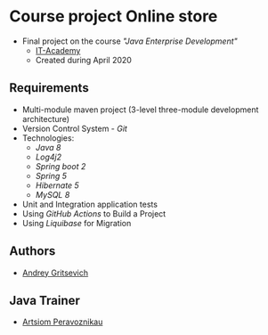 # Course project Online store
* Final project on the course _"Java Enterprise Development"_
    * [IT-Academy](https://www.it-academy.by/)
    * Сreated during April 2020

## Requirements
* Multi-module maven project (3-level three-module development architecture)
* Version Control System - _Git_
* Technologies:
   * _Java 8_
   * _Log4j2_
   * _Spring boot 2_
   * _Spring 5_
   * _Hibernate 5_
   * _MySQL 8_
* Unit and Integration application tests
* Using _GitHub Actions_ to Build a Project
* Using _Liquibase_ for Migration

## Authors

* [Andrey Gritsevich](https://www.linkedin.com/in/andrei-grytsevich-1b363a1a7/)

## Java Trainer

* [Artsiom Peravoznikau](https://www.linkedin.com/in/artsiom-peravoznikau/)

